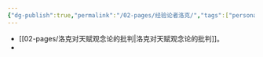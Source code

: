 ```yaml
---
{"dg-publish":true,"permalink":"/02-pages/经验论者洛克/","tags":["personal/blog","哲学/近代哲学/洛克"]}
---
```


- [[02-pages/洛克对天赋观念论的批判\|洛克对天赋观念论的批判]]。
- 
